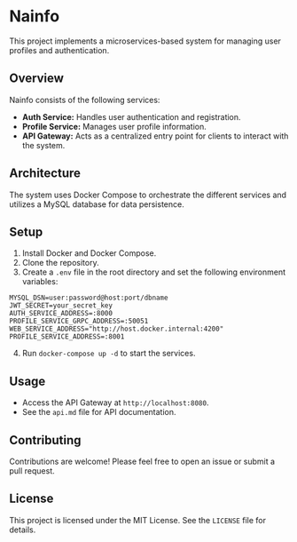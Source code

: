 # Nainfo

This project implements a microservices-based system for managing user profiles and authentication.

## Overview

Nainfo consists of the following services:

* **Auth Service:** Handles user authentication and registration.
* **Profile Service:** Manages user profile information.
* **API Gateway:** Acts as a centralized entry point for clients to interact with the system.

## Architecture

The system uses Docker Compose to orchestrate the different services and utilizes a MySQL database for data persistence.

## Setup

1. Install Docker and Docker Compose.
2. Clone the repository.
3. Create a `.env` file in the root directory and set the following environment variables:

```
MYSQL_DSN=user:password@host:port/dbname
JWT_SECRET=your_secret_key
AUTH_SERVICE_ADDRESS=:8000
PROFILE_SERVICE_GRPC_ADDRESS=:50051
WEB_SERVICE_ADDRESS="http://host.docker.internal:4200"
PROFILE_SERVICE_ADDRESS=:8001
```

4. Run `docker-compose up -d` to start the services.

## Usage

* Access the API Gateway at `http://localhost:8080`.
* See the `api.md` file for API documentation.

## Contributing

Contributions are welcome! Please feel free to open an issue or submit a pull request.

## License

This project is licensed under the MIT License. See the `LICENSE` file for details.
